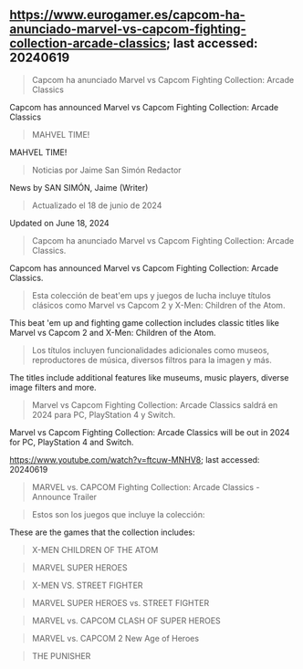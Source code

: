## https://www.eurogamer.es/capcom-ha-anunciado-marvel-vs-capcom-fighting-collection-arcade-classics; last accessed: 20240619

> Capcom ha anunciado Marvel vs Capcom Fighting Collection: Arcade Classics

Capcom has announced Marvel vs Capcom Fighting Collection: Arcade Classics

> MAHVEL TIME!

MAHVEL TIME!

> Noticias por Jaime San Simón Redactor

News by SAN SIMÓN, Jaime (Writer)

> Actualizado el 18 de junio de 2024

Updated on June 18, 2024

> Capcom ha anunciado Marvel vs Capcom Fighting Collection: Arcade Classics.

Capcom has announced Marvel vs Capcom Fighting Collection: Arcade Classics.

> Esta colección de beat'em ups y juegos de lucha incluye títulos clásicos como Marvel vs Capcom 2 y X-Men: Children of the Atom.

This beat 'em up and fighting game collection includes classic titles like Marvel vs Capcom 2 and X-Men: Children of the Atom.

> Los títulos incluyen funcionalidades adicionales como museos, reproductores de música, diversos filtros para la imagen y más.

The titles include additional features like museums, music players, diverse image filters and more.

> Marvel vs Capcom Fighting Collection: Arcade Classics saldrá en 2024 para PC, PlayStation 4 y Switch. 

Marvel vs Capcom Fighting Collection: Arcade Classics will be out in 2024 for PC, PlayStation 4 and Switch. 

https://www.youtube.com/watch?v=ftcuw-MNHV8; last accessed: 20240619

>  MARVEL vs. CAPCOM Fighting Collection: Arcade Classics - Announce Trailer 

> Estos son los juegos que incluye la colección:

These are the games that the collection includes:

> X-MEN CHILDREN OF THE ATOM

> MARVEL SUPER HEROES

> X-MEN VS. STREET FIGHTER

> MARVEL SUPER HEROES vs. STREET FIGHTER

> MARVEL vs. CAPCOM CLASH OF SUPER HEROES

> MARVEL vs. CAPCOM 2 New Age of Heroes

> THE PUNISHER
